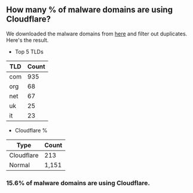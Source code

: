 ## How many % of malware domains are using Cloudflare?


We downloaded the malware domains from [here](https://urlhaus.abuse.ch) and filter out duplicates.
Here's the result.


[//]: # (start replacement)


- Top 5 TLDs

| TLD | Count |
| --- | --- |
| com | 935 |
| org | 68 |
| net | 67 |
| uk | 25 |
| it | 23 |


- Cloudflare %

| Type | Count |
| --- | --- |
| Cloudflare | 213 |
| Normal | 1,151 |


### 15.6% of malware domains are using Cloudflare.